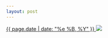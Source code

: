 ```yaml
---
layout: post
---
```


<p>
  <a href="/181">
    <time>{{ page.date | date: "%e %B, %Y" }}</time>
  </a>
  <a href="/181"><img src="{{ site.assets_url }}/181.jpg"/></a>
</p>
